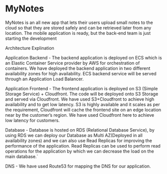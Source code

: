 # MyNotes
MyNotes is an all new app that lets their users upload small notes to the cloud so that they are stored safely and can be retrieved later from any location. The mobile application is ready, but the back-end team is just starting the development



Architecture Explination

Application Backend - The backend application is deployed on ECS which is an Elastic Container Service provider by AWS for orchestration of containers. We have deployed the backend application in two different availability zones for high availability. ECS backend service will be served through an Application Load Balancer.

Application Frontend - The frontend application is deployed on S3 (Simple Storage Service) + Cloudfront. The code will be deployed onto S3 Storage and served via Cloudfront. We have used S3+Cloudfront to achieve high availability and to get low latency. S3 is highly available and it scales as per the requirement, Cloudfront will cache the frontend site on an edge location near by the customer’s region. We have used Cloudfront here to achieve low latency for customers. 

Database - Database is hosted on RDS (Relational Database Service), by using RDS we can deploy our Database as Multi AZ(Deployed in all availability zones) and we can also use Read Replicas for improving the performance of the application. Read Replicas can be used to perform read operations for the application by which we can decrease the load on the main database.`

DNS - We have used Route53 for mapping the DNS for our application. 




